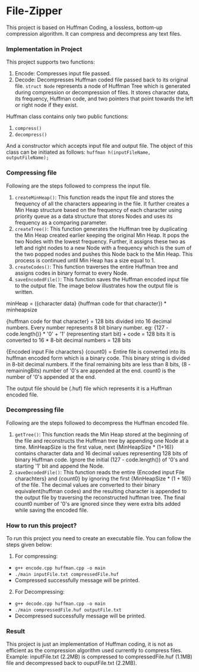 # File-Zipper
This project is based on Huffman Coding, a lossless, bottom-up compression algorithm. It can compress and decompress any text files.

### Implementation in Project

This project supports two functions:
1. Encode: Compresses input file passed.
2. Decode: Decompresses Huffman coded file passed back to its original file.
`struct Node` represents a node of Huffman Tree which is generated during compression or decompression of files. It stores character data, its frequency, Huffman code, and two pointers that point towards the left or right node if they exist.

Huffman class contains only two public functions:
1. `compress()`
2. `decompress()`

And a constructor which accepts input file and output file. The object of this class can be initiated as follows: `huffman h(inputFileName, outputFileName);`

### Compressing file
Following are the steps followed to compress the input file.
1. `createMinHeap()`: This function reads the input file and stores the frequency of all the characters appearing in the file. It further creates a Min Heap structure based on the frequency of each character using priority queue as a data structure that stores Nodes and uses its frequency as a comparing parameter.
2. `createTree()`: This function generates the Huffman tree by duplicating the Min Heap created earlier keeping the original Min Heap. It pops the two Nodes with the lowest frequency. Further, it assigns these two as left and right nodes to a new Node with a frequency which is the sum of the two popped nodes and pushes this Node back to the Min Heap. This process is continued until Min Heap has a size equal to 1.
3. `createCodes()`: This function traverses the entire Huffman tree and assigns codes in binary format to every Node.
4. `saveEncodedFile()`: This function saves the Huffman encoded input file to the output file. The image below illustrates how the output file is written.

minHeap = ({character data} {huffman code for that character}) * minheapsize

{huffman code for that character} = 128 bits divided into 16 decimal numbers. Every number represents 8 bit binary number.
eg: {127 - code.length()} * '0' + '1' (representing start bit) + code = 128 bits
It is converted to 16 * 8-bit decimal numbers = 128 bits

{Encoded input File characters} {count0} = Entire file is converted into its huffman encoded form which is a binary code. This binary string is divided in 8-bit decimal numbers. If the final remaining bits are less than 8 bits, (8 - remainingBits) number of '0's are appended at the end. count0 is the number of '0's appended at the end.

The output file should be (.huf) file which represents it is a Huffman encoded file.

### Decompressing file 
Following are the steps followed to decompress the Huffman encoded file.

1. `getTree()`: This function reads the Min Heap stored at the beginning of the file and reconstructs the Huffman tree by appending one Node at a time. MinHeapSize is the first value, next {MinHeapSize * (1+16)} contains character data and 16 decimal values representing 128 bits of binary Huffman code. Ignore the initial (127 - code.length()) of '0's and starting '1' bit and append the Node.
2. `saveDecodedFile()`: This function reads the entire {Encoded input File charachters} and {count0} by ignoring the first {MinHeapSize * (1 + 16)} of the file. The decimal values are converted to their binary equivalent(huffman codes) and the resulting character is appended to the output file by traversing the reconstructed huffman tree. The final count0 number of '0's are ignored since they were extra bits added while saving the encoded file.

### How to run this project?
To run this project you need to create an executable file. You can follow the steps given below:
1. For compressing:
  * `g++ encode.cpp huffman.cpp -o main`
  * `./main inputFile.txt compressedFile.huf`
  * Compressed successfully message will be printed.


2. For Decompressing:
  * `g++ decode.cpp huffman.cpp -o main`
  * `./main compressedFile.huf outputFile.txt`
  * Decompressed successfully message will be printed.

### Result
This project is just an implementation of Huffman coding, it is not as efficient as the compression algorithm used currently to compress files.
Example: inputFile.txt (2.2MB) is compressed to compressedFile.huf (1.1MB) file and decompressed back to ouputFile.txt (2.2MB).





